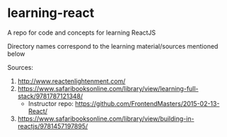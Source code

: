 # learning-react
A repo for code and concepts for learning ReactJS

Directory names correspond to the learning material/sources mentioned below

Sources:
 1. http://www.reactenlightenment.com/
 2. https://www.safaribooksonline.com/library/view/learning-full-stack/9781787121348/
    - Instructor repo: https://github.com/FrontendMasters/2015-02-13-React/
 3. https://www.safaribooksonline.com/library/view/building-in-reactjs/9781457197895/
